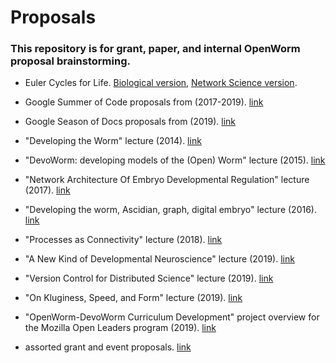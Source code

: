 # Proposals  

### This repository is for grant, paper, and internal OpenWorm proposal brainstorming.     

* Euler Cycles for Life. [Biological version](https://github.com/devoworm/Proposals-Public-Lectures/tree/master/Euler%20Cycles%20for%20Life/Evolution%20of%20Development),  [Network Science version](https://github.com/devoworm/Proposals-Public-Lectures/tree/master/Euler%20Cycles%20for%20Life/Network%20Science).

* Google Summer of Code proposals from (2017-2019). [link](https://github.com/devoworm/Proposals-Public-Lectures/tree/master/GSoC)

* Google Season of Docs proposals from (2019). [link](https://github.com/devoworm/Proposals-Public-Lectures/tree/master/GSoD)

* "Developing the Worm" lecture (2014). [link](https://github.com/devoworm/Proposals-Public-Lectures/tree/master/Developing%20the%20Worm)

* "DevoWorm: developing models of the (Open) Worm" lecture (2015). [link](https://github.com/devoworm/Proposals-Public-Lectures/tree/master/Developing%20Models%20of%20the%20DevoWorm)

* "Network Architecture Of Embryo Developmental Regulation" lecture (2017). [link](https://github.com/devoworm/Proposals-Public-Lectures/tree/master/Network%20Architecture%20of%20the%20Embryo)

* "Developing the worm, Ascidian, graph, digital embryo" lecture (2016). [link](https://github.com/devoworm/Proposals-Public-Lectures/tree/master/Developing%20the%20worm%2C%20Ascidian%2C%20graph%2C%20digital%20embryo)

* "Processes as Connectivity" lecture (2018). [link](https://github.com/devoworm/Proposals-Public-Lectures/tree/master/Process%20as%20Connectivity)

* "A New Kind of Developmental Neuroscience" lecture (2019). [link](https://github.com/devoworm/Proposals-Public-Lectures/tree/master/New%20Kind%20of%20Developmental%20Neuroscience)

* "Version Control for Distributed Science" lecture (2019). [link](https://github.com/devoworm/Proposals-Public-Lectures/tree/master/Version%20Control%20for%20Distributed%20Science)  

* "On Kluginess, Speed, and Form" lecture (2019). [link](https://github.com/devoworm/Proposals-Public-Lectures/tree/master/On%20Kluginess%2C%20Speed%2C%20and%20Form)

* "OpenWorm-DevoWorm Curriculum Development" project overview for the Mozilla Open Leaders program (2019). [link](https://github.com/devoworm/Proposals-Public-Lectures/tree/master/OW-DW%20Curriculum)

* assorted grant and event proposals. [link](https://devoworm.weebly.com/publications.html)
